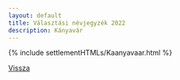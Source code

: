 ```yaml
---
layout: default
title: Választási névjegyzék 2022
description: Kányavár
---
```


{% include settlementHTMLs/Kaanyavaar.html %}

[Vissza](./)